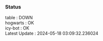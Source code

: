 ### Status


table : DOWN  
hogwarts : OK  
icy-bot : OK  
Latest Update : 2024-05-18 03:09:32.236024
